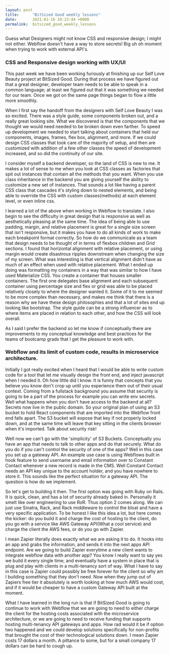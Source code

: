 ```yaml
---
layout: post
title:      "BitSized Good weekly lessons"
date:       2021-01-16 19:23:44 +0000
permalink:  bitsized_good_weekly_lessons
---
```



Guess what Designers might not know CSS and responsive design; I might not either. Webflow doesn't have a way to store secrets! Big uh oh moment when trying to work with external API's. 

### CSS and Responsive design working with UX/UI

This past week we have been working furiously at finishing up our Self Love Beauty project at BitSized Good. During that process we have figured out that a great designer, developer team needs to be able to speak in a common language; at least we figured out that it was something we needed for our team. Once we got on the same page things began to flow a little more smoothly. 

When I first say the handoff from the designers with Self Love Beauty I was so excited. There was a style guide, some components broken out, and a really great looking site. What we discovered is that the components that we thought we would need needed to be broken down even farther. To speed up development we needed to start talking about containers that held our components, images, frames, flex box, alignment, and more. If we could design CSS classes that took care of the majority of setup, and then are customized with addition of a few other classes the speed of development increased, and so did the continuity of our site. 

I consider myself a backend developer, so the land of CSS is new to me. It makes a lot of sense to me when you look at CSS classes as factories that spit out instances that contain all the methods that you want. When you use class inheritance in the backend you are giving yourself the ability to customize a new set of instances. That sounds a lot like having a parent CSS class that cascades it's styling down to nested elements, and being able to override the CSS with custom classes(methods) at each element level, or even inline css. 

I learned a lot of the above when working in Webflow to translate. I also begin to see the difficulty in great design that is responsive as well as aesthetically pleasing at the same time. The idea of being able to use padding, margin, and relative placement is great for a single size screen that isn't responsive, but it makes you have to do all kinds of work to make each breakpoint format correctly. So how do we communicate as a team that design needs to be thought of in terms of flexbox children and Grid sections. I found that horizontal alignment with relative placement, or using margin would create disastrous ripples downstream when changing the size of my screen. What was interesting is that vertical alignment didn't have as much of an effect when used with relative placement. What I ended up doing was formatting my containers in a way that was similar to how I have used Materialize CSS. You create a container that houses smaller containers. The first one delegates base alignment and each subsequent container using percentage size and flex or grid was able to be placed relatively closely to where the designer wanted it. Some of it to me seemed to be more complex than necessary, and makes me think that there is a reason why we have these design philosophies and that a lot of sites end up looking like bootstrap. The style guide can be a strong influencer as to where items are placed in relation to each other, and how the CSS will look overall.

As I said I prefer the backend so let me know if conceptually there are improvements to my conceptual knowledge and best practices for the teams of bootcamp grads that I get the pleasure to work with. 

### Webflow and its limit of custom code, results in microservice architecture.

Initially I got really excited when I heard that I would be able to write custom code for a tool that let me visually design the front end, and inject javascript when I needed it. Oh how little did I know. It is funny that concepts that you believe you know don't crop up until you experience them out of their usual context. Coming from a fullstack background you assume that security is going to be a part of the process for example you can write env secrets. Well what happens when you don't have access to the backend at all? Secrets now live in the public domain. So your original plan of using an S3 bucket to hold React components that are imported into the Webflow front end falls apart. The S3 bucket will expose that key if not properly locked down, and at the same time will leave that key sitting in the clients browser when it's imported. Talk about security risk! 

Well now we can't go with the 'simplicity' of S3 Buckets. Conceptually you have an app that needs to talk to other apps and do that securely. What do you do if you can't control the security of one of the apps? Well in this case you set up a gateway API. An example use case is using Webflows built in hook feature to send username and email information over to Constant Contact whenever a new record is made in the CMS. Well Constant Contact needs an API key unique to the account holder, and you have nowhere to store it. This sounds like the perfect situation for a gateway API. The question is how do we implement. 

So let's get to building it then. The first option was going with Ruby on Rails. It is quick, clean, and has a lot of security already baked in. Personally it smelt like over engineering to use RoR. Thus option 2 comes along. We can just use Sinatra, Rack, and Rack middleware to control the bloat and have a very specific application. To be honest I like this idea a lot, but here comes the kicker: do you build it and charge the cost of hosting to the client, do you go with a service like AWS Gateway API(What a cool service) and charge the client the AWS fees, or do you go with Zapier. 

I mean Zapier literally does exactly what we are asking it to do. It hooks into an app and grabs the information, and sends it into the next apps API endpoint. Are we going to build Zapier everytime a new client wants to integrate webflow data with another app? You know I really want to say yes we build it every single time, and eventually have a system in place that is plug and play with clients in a multi-tenancy sort of way. What I have to say in this case is Zapier could possibly be free forever for the client so why am I building something that they don't need. Now when they jump out of Zapiers free tier it absolutely is worth looking at how much AWS would cost, and if it would be cheaper to have a custom Gateway API built at the moment. 

What I have learned in the long run is that if BitSized Good is going to continue to work with Webflow that we are going to need to either charge the client for the hosting costs associated with the microservice architecture, or we are going to need to receive funding that supports hosting multi-tenancy API gateways and apps. How rad would it be if option two happened and we could develop solutions specifically for non-profits that brought the cost of their technological solutions down. I mean Zapier costs 17 dollars a month. A pittance to some, but for a small company 17 dollars can be hard to cough up.






